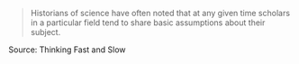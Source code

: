 > Historians of science have often noted that at any given time scholars in a particular field tend to share basic assumptions about their subject. 

Source: Thinking Fast and Slow